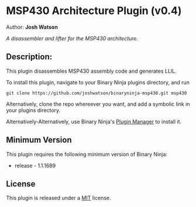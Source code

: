 # MSP430 Architecture Plugin (v0.4)
Author: **Josh Watson**

_A disassembler and lifter for the MSP430 architecture._

## Description:

This plugin disassembles MSP430 assembly code and generates LLIL.

To install this plugin, navigate to your Binary Ninja plugins directory, and run

```git clone https://github.com/joshwatson/binaryninja-msp430.git msp430```

Alternatively, clone the repo whereever you want, and add a symbolic link in your plugins directory.

Alternatively-Alternatively, use Binary Ninja's [Plugin Manager](https://binary.ninja/2019/07/04/plugin-manager-2.0.html) to install it.

## Minimum Version

This plugin requires the following minimum version of Binary Ninja:

 * release - 1.1.1689

## License

This plugin is released under a [MIT](LICENSE) license.


